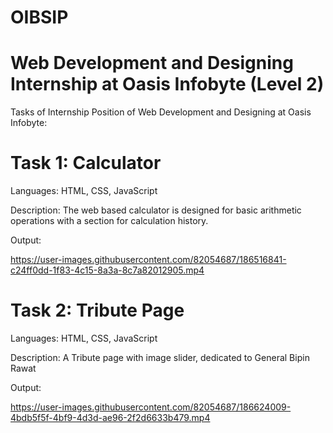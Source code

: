 # OIBSIP
# Web Development and Designing Internship at Oasis Infobyte (Level 2)
Tasks of Internship Position of Web Development and Designing at Oasis Infobyte:

# Task 1: Calculator
Languages: HTML, CSS, JavaScript

Description: The web based calculator is designed for basic arithmetic operations with a section for calculation history.

Output: 

https://user-images.githubusercontent.com/82054687/186516841-c24ff0dd-1f83-4c15-8a3a-8c7a82012905.mp4


# Task 2: Tribute Page
Languages: HTML, CSS, JavaScript

Description: A Tribute page with image slider, dedicated to General Bipin Rawat

Output: 

https://user-images.githubusercontent.com/82054687/186624009-4bdb5f5f-4bf9-4d3d-ae96-2f2d6633b479.mp4

